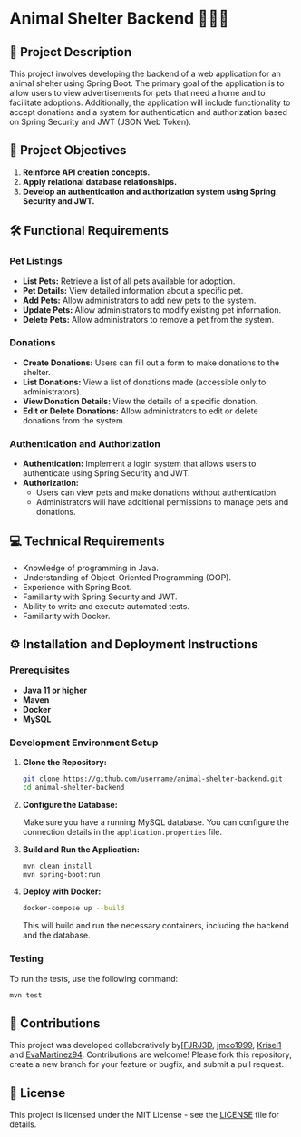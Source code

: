 # Animal Shelter Backend 🐶🐱🐾

## 🌟 Project Description

This project involves developing the backend of a web application for an animal shelter using Spring Boot. The primary goal of the application is to allow users to view advertisements for pets that need a home and to facilitate adoptions. Additionally, the application will include functionality to accept donations and a system for authentication and authorization based on Spring Security and JWT (JSON Web Token).

## 🚀 Project Objectives

1. **Reinforce API creation concepts.**
2. **Apply relational database relationships.**
3. **Develop an authentication and authorization system using Spring Security and JWT.**

## 🛠️ Functional Requirements

### Pet Listings

- **List Pets:** Retrieve a list of all pets available for adoption.
- **Pet Details:** View detailed information about a specific pet.
- **Add Pets:** Allow administrators to add new pets to the system.
- **Update Pets:** Allow administrators to modify existing pet information.
- **Delete Pets:** Allow administrators to remove a pet from the system.

### Donations

- **Create Donations:** Users can fill out a form to make donations to the shelter.
- **List Donations:** View a list of donations made (accessible only to administrators).
- **View Donation Details:** View the details of a specific donation.
- **Edit or Delete Donations:** Allow administrators to edit or delete donations from the system.

### Authentication and Authorization

- **Authentication:** Implement a login system that allows users to authenticate using Spring Security and JWT.
- **Authorization:**
  - Users can view pets and make donations without authentication.
  - Administrators will have additional permissions to manage pets and donations.

## 💻 Technical Requirements

- Knowledge of programming in Java.
- Understanding of Object-Oriented Programming (OOP).
- Experience with Spring Boot.
- Familiarity with Spring Security and JWT.
- Ability to write and execute automated tests.
- Familiarity with Docker.

## ⚙️ Installation and Deployment Instructions 

### Prerequisites

- **Java 11 or higher**
- **Maven**
- **Docker**
- **MySQL**

### Development Environment Setup

1. **Clone the Repository:**

   ```bash
   git clone https://github.com/username/animal-shelter-backend.git
   cd animal-shelter-backend
   ```

2. **Configure the Database:**

   Make sure you have a running MySQL database. You can configure the connection details in the `application.properties` file.

3. **Build and Run the Application:**

   ```bash
   mvn clean install
   mvn spring-boot:run
   ```

4. **Deploy with Docker:**

   ```bash
   docker-compose up --build
   ```

   This will build and run the necessary containers, including the backend and the database.

### Testing

To run the tests, use the following command:

```bash
mvn test
```

##  🤝 Contributions

This project was developed collaboratively by[[FJRJ3D](https://github.com/FJRJ3D), [jmco1999](https://github.com/jmcp1999), [Krisel1](https://github.com/Krisel1) and [EvaMartinez94](https://github.com/EvaMartinez94). Contributions are welcome! Please fork this repository, create a new branch for your feature or bugfix, and submit a pull request.

## 📜 License

This project is licensed under the MIT License - see the [LICENSE](LICENSE) file for details.
